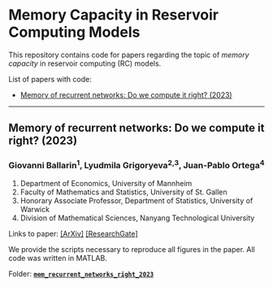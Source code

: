 # Memory Capacity in Reservoir Computing Models

This repository contains code for papers regarding the topic of *memory capacity* in reservoir computing (RC) models.

List of papers with code:

<!-- no toc -->
+ [Memory of recurrent networks: Do we compute it right? (2023)](#memory-of-recurrent-networks-do-we-compute-it-right-2023)

---

## Memory of recurrent networks: Do we compute it right? (2023)

### Giovanni Ballarin<sup>1</sup>, Lyudmila Grigoryeva<sup>2,3</sup>, Juan-Pablo Ortega<sup>4</sup>

1. Department of Economics, University of Mannheim
2. Faculty of Mathematics and Statistics, University of St. Gallen
3. Honorary Associate Professor, Department of Statistics, University of Warwick
4. Division of Mathematical Sciences, Nanyang Technological University

Links to paper: [[ArXiv]](https://arxiv.org/abs/2305.01457) [[ResearchGate]](https://www.researchgate.net/publication/370462485_Memory_of_recurrent_networks_Do_we_compute_it_right)

We provide the scripts necessary to reproduce all figures in the paper. All code was written in MATLAB.

Folder: **[`mem_recurrent_networks_right_2023`](https://github.com/Learning-of-Dynamic-Processes/memorycapacity/tree/main/mem_recurrent_networks_right_2023)**
